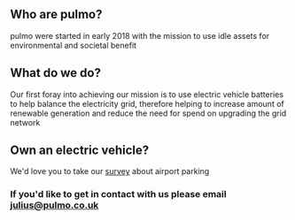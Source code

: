 ## Who are pulmo?

pulmo were started in early 2018 with the mission to use idle assets for environmental and societal benefit

## What do we do?

Our first foray into achieving our mission is to use electric vehicle batteries to help balance the electricity grid, therefore helping to increase amount of renewable generation and reduce the need for spend on upgrading the grid network

## Own an electric vehicle?

We'd love you to take our [survey](pulmo1.typeform.com/to/ovhms2) about airport parking

### If you'd like to get in contact with us please email julius@pulmo.co.uk
